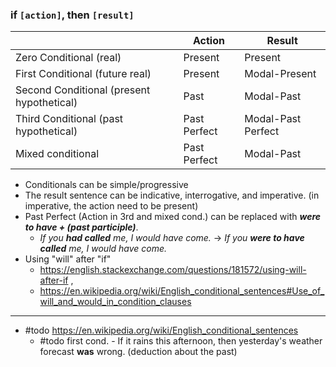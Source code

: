 
### if `[action]`, then `[result]`
|                                           | Action       | Result             |
| ----------------------------------------- | ------------ | ------------------ |
| Zero Conditional (real)                   | Present      | Present            |
| First Conditional (future real)           | Present      | Modal-Present      |
| Second Conditional (present hypothetical) | Past         | Modal-Past         |
| Third Conditional (past hypothetical)     | Past Perfect | Modal-Past Perfect |
| Mixed conditional                         | Past Perfect | Modal-Past         |

- Conditionals can be simple/progressive
- The result sentence can be indicative, interrogative, and imperative. (in imperative, the action need to be present)  
- Past Perfect (Action in 3rd and mixed cond.) can be replaced with ***were to have + (past participle)***.
	- *If you **had called** me, I would have come.* -> *If you **were to have called** me, I would have come.* 
- Using "will" after "if" 
	- https://english.stackexchange.com/questions/181572/using-will-after-if , 
	- https://en.wikipedia.org/wiki/English_conditional_sentences#Use_of_will_and_would_in_condition_clauses

___

- #todo https://en.wikipedia.org/wiki/English_conditional_sentences
	- #todo first cond. - If it rains this afternoon, then yesterday's weather forecast **was** wrong. (deduction about the past)
